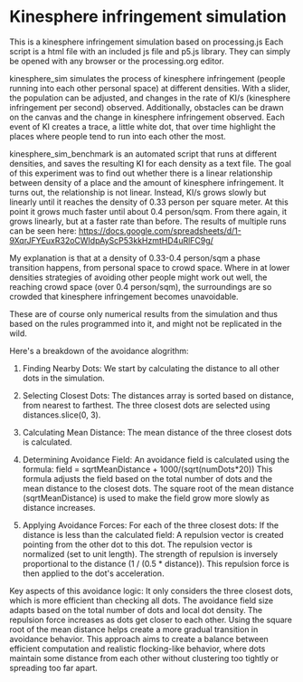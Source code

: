 # Kinesphere infringement simulation
This is a kinesphere infringement simulation based on processing.js
Each script is a html file with an included js file and p5.js library. They can simply be opened with any browser or the processing.org editor. 

kinesphere_sim simulates the process of kinesphere infringement (people running into each other personal space) at different densities. With a slider, the population can be adjusted, and changes in the rate of KI/s (kinesphere infringement per second) observed. Additionally, obstacles can be drawn on the canvas and the change in kinesphere infringement observed. Each event of KI creates a trace, a little white dot, that over time highlight the places where people tend to run into each other the most. 

kinesphere_sim_benchmark is an automated script that runs at different densities, and saves the resulting KI for each density as a text file. The goal of this experiment was to find out whether there is a linear relationship between density of a place and the amount of kinesphere infringement. It turns out, the relationship is not linear. 
Instead, KI/s grows slowly but linearly until it reaches the density of 0.33 person per square meter. At this point it grows much faster until about 0.4 person/sqm. From there again, it grows linearly, but at a faster rate than before. The results of multiple runs can be seen here:
https://docs.google.com/spreadsheets/d/1-9XqrJFYEuxR32oCWIdpAyScP53kkHzmtHD4uRlFC9g/

My explanation is that at a density of 0.33-0.4 person/sqm a phase transition happens, from personal space to crowd space. Where in at lower densities strategies of avoiding other people might work out well, the reaching crowd space (over 0.4 person/sqm), the surroundings are so crowded that kinesphere infringement becomes unavoidable. 

These are of course only numerical results from the simulation and thus based on the rules programmed into it, and might not be replicated in the wild. 

Here's a breakdown of the avoidance alogrithm:

1. Finding Nearby Dots: We start by calculating the distance to all other dots in the simulation.

2. Selecting Closest Dots: The distances array is sorted based on distance, from nearest to farthest. The three closest dots are selected using distances.slice(0, 3).

3. Calculating Mean Distance: The mean distance of the three closest dots is calculated.

4. Determining Avoidance Field: An avoidance field is calculated using the formula:
field = sqrtMeanDistance + 1000/(sqrt(numDots*20))
This formula adjusts the field based on the total number of dots and the mean distance to the closest dots.
The square root of the mean distance (sqrtMeanDistance) is used to make the field grow more slowly as distance increases.

5. Applying Avoidance Forces:
For each of the three closest dots:
If the distance is less than the calculated field:
A repulsion vector is created pointing from the other dot to this dot.
The repulsion vector is normalized (set to unit length).
The strength of repulsion is inversely proportional to the distance (1 / (0.5 * distance)).
This repulsion force is then applied to the dot's acceleration.

Key aspects of this avoidance logic:
It only considers the three closest dots, which is more efficient than checking all dots.
The avoidance field size adapts based on the total number of dots and local dot density.
The repulsion force increases as dots get closer to each other.
Using the square root of the mean distance helps create a more gradual transition in avoidance behavior.
This approach aims to create a balance between efficient computation and realistic flocking-like behavior, where dots maintain some distance from each other without clustering too tightly or spreading too far apart.
